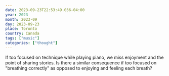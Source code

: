 ```yaml
---
date: 2023-09-23T22:53:49.036-04:00
year: 2023
month: 2023-09
day: 2023-09-23
place: Toronto
country: Canada
tags: ["music"]
categories: ["thought"]
---
```

If too focused on technique while playing piano, we miss enjoyment and the point of sharing stories. Is there a similar consequence if too focused on "breathing correctly" as opposed to enjoying and feeling each breath?
